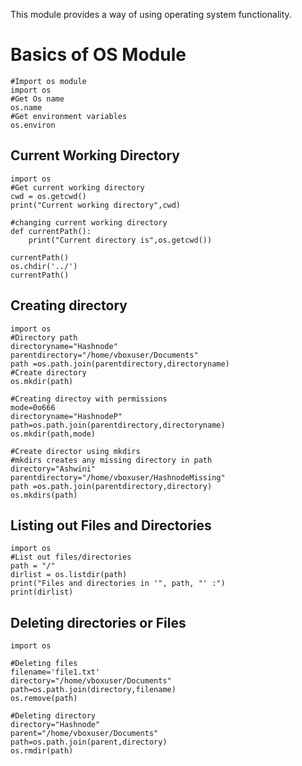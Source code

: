 This module provides a way of using operating system functionality.

# Basics of OS Module

```
#Import os module
import os
#Get Os name
os.name
#Get environment variables
os.environ
```

## Current Working Directory
```
import os
#Get current working directory
cwd = os.getcwd()
print("Current working directory",cwd)

#changing current working directory
def currentPath():
    print("Current directory is",os.getcwd())

currentPath()
os.chdir('../')
currentPath()
```

## Creating directory
```
import os
#Directory path
directoryname="Hashnode"
parentdirectory="/home/vboxuser/Documents"
path =os.path.join(parentdirectory,directoryname)
#Create directory
os.mkdir(path)

#Creating directoy with permissions
mode=0o666
directoryname="HashnodeP"
path=os.path.join(parentdirectory,directoryname)
os.mkdir(path,mode)

#Create director using mkdirs
#mkdirs creates any missing directory in path
directory="Ashwini"
parentdirectory="/home/vboxuser/HashnodeMissing"
path =os.path.join(parentdirectory,directory)
os.mkdirs(path)
```

## Listing out Files and Directories
```
import os
#List out files/directories
path = "/"
dirlist = os.listdir(path) 
print("Files and directories in '", path, "' :") 
print(dirlist)
```

## Deleting directories or Files
```
import os

#Deleting files
filename='file1.txt'
directory="/home/vboxuser/Documents"
path=os.path.join(directory,filename)
os.remove(path)

#Deleting directory
directory="Hashnode"
parent="/home/vboxuser/Documents"
path=os.path.join(parent,directory)
os.rmdir(path)
```

